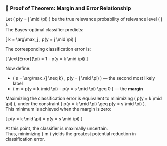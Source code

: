 ### 📐 Proof of Theorem: Margin and Error Relationship

Let \( p(y = j \mid \pi) \) be the true relevance probability of relevance level \( j \).  
The Bayes-optimal classifier predicts:

\[
k = \arg\max_j \, p(y = j \mid \pi)
\]

The corresponding classification error is:

\[
\text{Error}(\pi) = 1 - p(y = k \mid \pi)
\]

Now define:

- \( s = \arg\max_{j \neq k} \, p(y = j \mid \pi) \) — the second most likely label  
- \( m = p(y = k \mid \pi) - p(y = s \mid \pi) \geq 0 \) — the **margin**

Maximizing the classification error is equivalent to minimizing \( p(y = k \mid \pi) \), under the constraint \( p(y = k \mid \pi) \geq p(y = s \mid \pi) \).  
This minimum is achieved when the margin is zero:

\[
p(y = k \mid \pi) = p(y = s \mid \pi)
\]

At this point, the classifier is maximally uncertain.  
Thus, minimizing \( m \) yields the greatest potential reduction in classification error.
